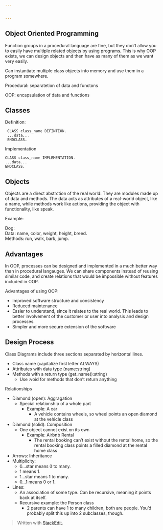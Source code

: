 ```yaml
---


---
```


<h2 id="object-oriented-programming">Object Oriented Programming</h2>
<p>Function groups in a procedural language are fine, but they don’t allow you to easily have multiple related objects by using programs. This is why OOP exists, we can design objects and then have as many of them as we want very easily.</p>
<p>Can instantiate multiple class objects into memory and use them in a program somewhere.</p>
<p>Procedural: separatetion of data and functons</p>
<p>OOP: encapsulation of data and functions</p>
<h2 id="classes">Classes</h2>
<p>Definition:</p>
<pre class=" language-abap"><code class="prism  language-abap"> <span class="token keyword">CLASS</span> class_name DEFINTION<span class="token punctuation">.</span>
 <span class="token punctuation">.</span><span class="token punctuation">.</span><span class="token punctuation">.</span><span class="token keyword">data</span><span class="token punctuation">.</span><span class="token punctuation">.</span><span class="token punctuation">.</span>
 <span class="token keyword">ENDCLASS</span><span class="token punctuation">.</span>
</code></pre>
<p>Implementation</p>
<pre class=" language-abap"><code class="prism  language-abap"><span class="token keyword">CLASS</span> class_name <span class="token keyword">IMPLEMENTATION</span><span class="token punctuation">.</span>
<span class="token punctuation">.</span><span class="token punctuation">.</span><span class="token punctuation">.</span><span class="token keyword">data</span><span class="token punctuation">.</span><span class="token punctuation">.</span><span class="token punctuation">.</span>
<span class="token keyword">ENDCLASS</span><span class="token punctuation">.</span>
</code></pre>
<h2 id="objects">Objects</h2>
<p>Objects are a direct abstrction of the real world. They are modules made up of data and methods. The data acts as attributes of a real-world object, like a name, while methods work like actions, providing the object with functionality, like speak.</p>
<p>Example:</p>
<p>Dog:<br>
Data: name, color, weight, height, breed.<br>
Methods: run, walk, bark, jump.</p>
<h2 id="advantages">Advantages</h2>
<p>In OOP, processes can be designed and implemented in a much better way than in procedural langauges. We can share components instead of reusing similar code, and create relations that would be impossible without features included in OOP.</p>
<p>Advantages of using OOP:</p>
<ul>
<li>Improved software structure and consistency</li>
<li>Reduced maintenance</li>
<li>Easier to understand, since it relates to the real world. This leads to better involvement of the customer or user into analysis and design processes.</li>
<li>Simpler and more secure extension of the software</li>
</ul>
<h2 id="design-process">Design Process</h2>
<p>Class Diagrams include three sections separated by horizontal lines.</p>
<ul>
<li>Class name (capitalize first letter ALWAYS)</li>
<li>Attributes with data type (name:string)</li>
<li>Methods with a return type (get_name():string)
<ul>
<li>Use :void for methods that don’t return anything</li>
</ul>
</li>
</ul>
<p>Relationships</p>
<ul>
<li>Diamond (open): Aggragation
<ul>
<li>Special relationship of a whole part
<ul>
<li>Example: A car
<ul>
<li>A vehicle contains wheels, so wheel points an open diamond at the vehicle class</li>
</ul>
</li>
</ul>
</li>
</ul>
</li>
<li>Diamond (solid): Composition
<ul>
<li>One object cannot exist on its own
<ul>
<li>Example: Airbnb Rental
<ul>
<li>The rental booking can’t exist without the rental home, so the rental booking class points a filled diamond at the rental home class</li>
</ul>
</li>
</ul>
</li>
</ul>
</li>
<li>Arrows: Inheritance</li>
<li>Multiplicity:
<ul>
<li>0…star means 0 to many.</li>
<li>1 means 1.</li>
<li>1…star means 1 to many.</li>
<li>0…1 means 0 or 1.</li>
</ul>
</li>
<li>Lines:
<ul>
<li>An association of some type. Can be recursive, meaning it points back at itself.</li>
<li>Recursive example: the Person class
<ul>
<li>2 parents can have 1 to many children, both are people. You’d probably split this up into 2 subclasses, though.</li>
</ul>
</li>
</ul>
</li>
</ul>
<blockquote>
<p>Written with <a href="https://stackedit.io/">StackEdit</a>.</p>
</blockquote>

